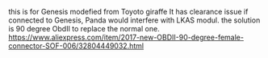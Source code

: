 this is for Genesis modefied from Toyoto giraffe
It has clearance issue if connected to Genesis, Panda would interfere with LKAS modul. the solution is 90 degree ObdII to replace the normal one.
https://www.aliexpress.com/item/2017-new-OBDII-90-degree-female-connector-SOF-006/32804449032.html
